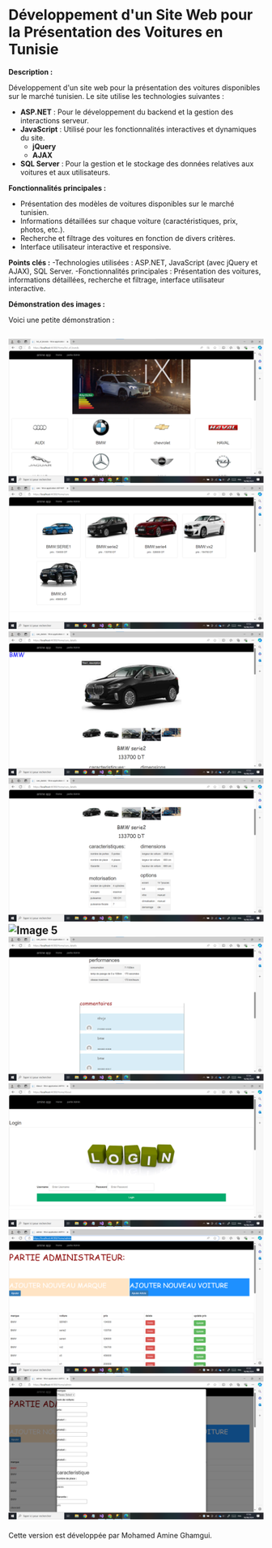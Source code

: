 # Développement d'un Site Web pour la Présentation des Voitures en Tunisie

**Description :**

Développement d'un site web pour la présentation des voitures disponibles sur le marché tunisien. Le site utilise les technologies suivantes :

- **ASP.NET** : Pour le développement du backend et la gestion des interactions serveur.
- **JavaScript** : Utilisé pour les fonctionnalités interactives et dynamiques du site.
  - **jQuery** 
  - **AJAX** 
- **SQL Server** : Pour la gestion et le stockage des données relatives aux voitures et aux utilisateurs.

**Fonctionnalités principales :**

- Présentation des modèles de voitures disponibles sur le marché tunisien.
- Informations détaillées sur chaque voiture (caractéristiques, prix, photos, etc.).
- Recherche et filtrage des voitures en fonction de divers critères.
- Interface utilisateur interactive et responsive.

**Points clés :**
-Technologies utilisées : ASP.NET, JavaScript (avec jQuery et AJAX), SQL Server.
-Fonctionnalités principales : Présentation des voitures, informations détaillées, recherche et filtrage, interface utilisateur interactive.

**Démonstration des images :**

Voici une petite démonstration :

![Image 1](1.png)
![Image 2](2.png)
![Image 3](3.png)
![Image 4](4.png)
![Image 5](5.png)
![Image 6](6.png)
![Image 7](7.png)
![Image 8](8.png)
![Image 9](9.png)
---
Cette version est développée par Mohamed Amine Ghamgui.

